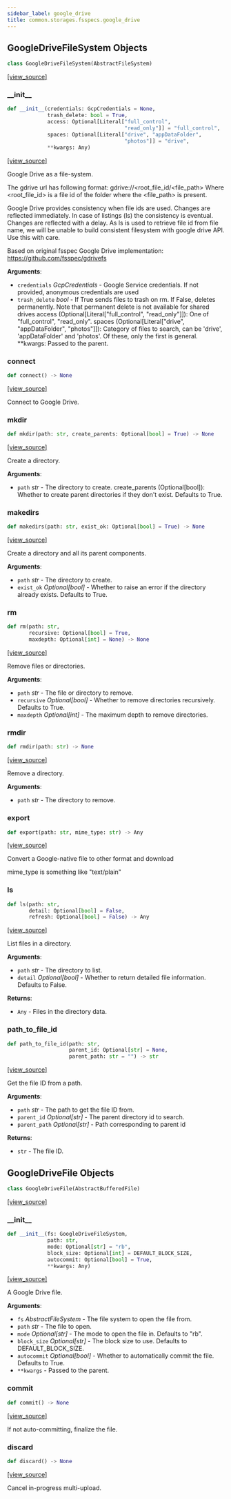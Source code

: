 ```yaml
---
sidebar_label: google_drive
title: common.storages.fsspecs.google_drive
---
```


## GoogleDriveFileSystem Objects

```python
class GoogleDriveFileSystem(AbstractFileSystem)
```

[[view_source]](https://github.com/dlt-hub/dlt/blob/9857029af018a582dd24da4070562f58bb7e9fc5/dlt/common/storages/fsspecs/google_drive.py#L50)

### \_\_init\_\_

```python
def __init__(credentials: GcpCredentials = None,
             trash_delete: bool = True,
             access: Optional[Literal["full_control",
                                      "read_only"]] = "full_control",
             spaces: Optional[Literal["drive", "appDataFolder",
                                      "photos"]] = "drive",
             **kwargs: Any)
```

[[view_source]](https://github.com/dlt-hub/dlt/blob/9857029af018a582dd24da4070562f58bb7e9fc5/dlt/common/storages/fsspecs/google_drive.py#L54)

Google Drive as a file-system.

The gdrive url has following format: gdrive://<root_file_id/<file_path>
Where <root_file_id> is a file id of the folder where the <file_path> is present.

Google Drive provides consistency when file ids are used. Changes are reflected immediately.
In case of listings (ls) the consistency is eventual. Changes are reflected with a delay.
As ls is used to retrieve file id from file name, we will be unable to build consistent filesystem
with google drive API. Use this with care.

Based on original fsspec Google Drive implementation: https://github.com/fsspec/gdrivefs

**Arguments**:

- `credentials` _GcpCredentials_ - Google Service credentials. If not provided, anonymous credentials
  are used
- `trash_delete` _bool_ - If True sends files to trash on rm. If False, deletes permanently.
  Note that permanent delete is not available for shared drives
  access (Optional[Literal["full_control", "read_only"]]):
  One of "full_control", "read_only".
  spaces (Optional[Literal["drive", "appDataFolder", "photos"]]):
  Category of files to search, can be 'drive', 'appDataFolder' and 'photos'.
  Of these, only the first is general.
  **kwargs:
  Passed to the parent.

### connect

```python
def connect() -> None
```

[[view_source]](https://github.com/dlt-hub/dlt/blob/9857029af018a582dd24da4070562f58bb7e9fc5/dlt/common/storages/fsspecs/google_drive.py#L95)

Connect to Google Drive.

### mkdir

```python
def mkdir(path: str, create_parents: Optional[bool] = True) -> None
```

[[view_source]](https://github.com/dlt-hub/dlt/blob/9857029af018a582dd24da4070562f58bb7e9fc5/dlt/common/storages/fsspecs/google_drive.py#L108)

Create a directory.

**Arguments**:

- `path` _str_ - The directory to create.
  create_parents (Optional[bool]):
  Whether to create parent directories if they don't exist.
  Defaults to True.

### makedirs

```python
def makedirs(path: str, exist_ok: Optional[bool] = True) -> None
```

[[view_source]](https://github.com/dlt-hub/dlt/blob/9857029af018a582dd24da4070562f58bb7e9fc5/dlt/common/storages/fsspecs/google_drive.py#L136)

Create a directory and all its parent components.

**Arguments**:

- `path` _str_ - The directory to create.
- `exist_ok` _Optional[bool]_ - Whether to raise an error if the directory already exists.
  Defaults to True.

### rm

```python
def rm(path: str,
       recursive: Optional[bool] = True,
       maxdepth: Optional[int] = None) -> None
```

[[view_source]](https://github.com/dlt-hub/dlt/blob/9857029af018a582dd24da4070562f58bb7e9fc5/dlt/common/storages/fsspecs/google_drive.py#L175)

Remove files or directories.

**Arguments**:

- `path` _str_ - The file or directory to remove.
- `recursive` _Optional[bool]_ - Whether to remove directories recursively.
  Defaults to True.
- `maxdepth` _Optional[int]_ - The maximum depth to remove directories.

### rmdir

```python
def rmdir(path: str) -> None
```

[[view_source]](https://github.com/dlt-hub/dlt/blob/9857029af018a582dd24da4070562f58bb7e9fc5/dlt/common/storages/fsspecs/google_drive.py#L208)

Remove a directory.

**Arguments**:

- `path` _str_ - The directory to remove.

### export

```python
def export(path: str, mime_type: str) -> Any
```

[[view_source]](https://github.com/dlt-hub/dlt/blob/9857029af018a582dd24da4070562f58bb7e9fc5/dlt/common/storages/fsspecs/google_drive.py#L230)

Convert a Google-native file to other format and download

mime_type is something like "text/plain"

### ls

```python
def ls(path: str,
       detail: Optional[bool] = False,
       refresh: Optional[bool] = False) -> Any
```

[[view_source]](https://github.com/dlt-hub/dlt/blob/9857029af018a582dd24da4070562f58bb7e9fc5/dlt/common/storages/fsspecs/google_drive.py#L240)

List files in a directory.

**Arguments**:

- `path` _str_ - The directory to list.
- `detail` _Optional[bool]_ - Whether to return detailed file information.
  Defaults to False.
  

**Returns**:

- `Any` - Files in the directory data.

### path\_to\_file\_id

```python
def path_to_file_id(path: str,
                    parent_id: Optional[str] = None,
                    parent_path: str = "") -> str
```

[[view_source]](https://github.com/dlt-hub/dlt/blob/9857029af018a582dd24da4070562f58bb7e9fc5/dlt/common/storages/fsspecs/google_drive.py#L302)

Get the file ID from a path.

**Arguments**:

- `path` _str_ - The path to get the file ID from.
- `parent_id` _Optional[str]_ - The parent directory id to search.
- `parent_path` _Optional[str]_ - Path corresponding to parent id
  

**Returns**:

- `str` - The file ID.

## GoogleDriveFile Objects

```python
class GoogleDriveFile(AbstractBufferedFile)
```

[[view_source]](https://github.com/dlt-hub/dlt/blob/9857029af018a582dd24da4070562f58bb7e9fc5/dlt/common/storages/fsspecs/google_drive.py#L403)

### \_\_init\_\_

```python
def __init__(fs: GoogleDriveFileSystem,
             path: str,
             mode: Optional[str] = "rb",
             block_size: Optional[int] = DEFAULT_BLOCK_SIZE,
             autocommit: Optional[bool] = True,
             **kwargs: Any)
```

[[view_source]](https://github.com/dlt-hub/dlt/blob/9857029af018a582dd24da4070562f58bb7e9fc5/dlt/common/storages/fsspecs/google_drive.py#L404)

A Google Drive file.

**Arguments**:

- `fs` _AbstractFileSystem_ - The file system to open the file from.
- `path` _str_ - The file to open.
- `mode` _Optional[str]_ - The mode to open the file in.
  Defaults to "rb".
- `block_size` _Optional[str]_ - The block size to use.
  Defaults to DEFAULT_BLOCK_SIZE.
- `autocommit` _Optional[bool]_ - Whether to automatically commit the file.
  Defaults to True.
- `**kwargs` - Passed to the parent.

### commit

```python
def commit() -> None
```

[[view_source]](https://github.com/dlt-hub/dlt/blob/9857029af018a582dd24da4070562f58bb7e9fc5/dlt/common/storages/fsspecs/google_drive.py#L513)

If not auto-committing, finalize the file.

### discard

```python
def discard() -> None
```

[[view_source]](https://github.com/dlt-hub/dlt/blob/9857029af018a582dd24da4070562f58bb7e9fc5/dlt/common/storages/fsspecs/google_drive.py#L544)

Cancel in-progress multi-upload.

